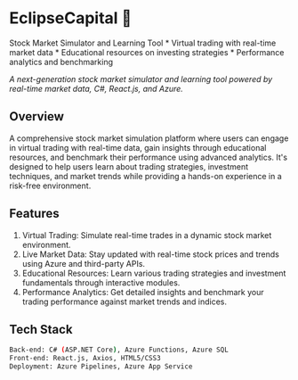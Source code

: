 # EclipseCapital 🎯
Stock Market Simulator and Learning Tool  * Virtual trading with real-time market data * Educational resources on investing strategies * Performance analytics and benchmarking

*A next-generation stock market simulator and learning tool powered by real-time market data, C#, React.js, and Azure.*

## Overview
A comprehensive stock market simulation platform where users can engage in virtual trading with real-time data, gain insights through educational resources, and benchmark their performance using advanced analytics. It's designed to help users learn about trading strategies, investment techniques, and market trends while providing a hands-on experience in a risk-free environment.

## Features
1. Virtual Trading: Simulate real-time trades in a dynamic stock market environment.
2. Live Market Data: Stay updated with real-time stock prices and trends using Azure and third-party APIs.
3. Educational Resources: Learn various trading strategies and investment fundamentals through interactive modules.
4. Performance Analytics: Get detailed insights and benchmark your trading performance against market trends and indices.

## Tech Stack
```bash
Back-end: C# (ASP.NET Core), Azure Functions, Azure SQL
Front-end: React.js, Axios, HTML5/CSS3
Deployment: Azure Pipelines, Azure App Service
```
